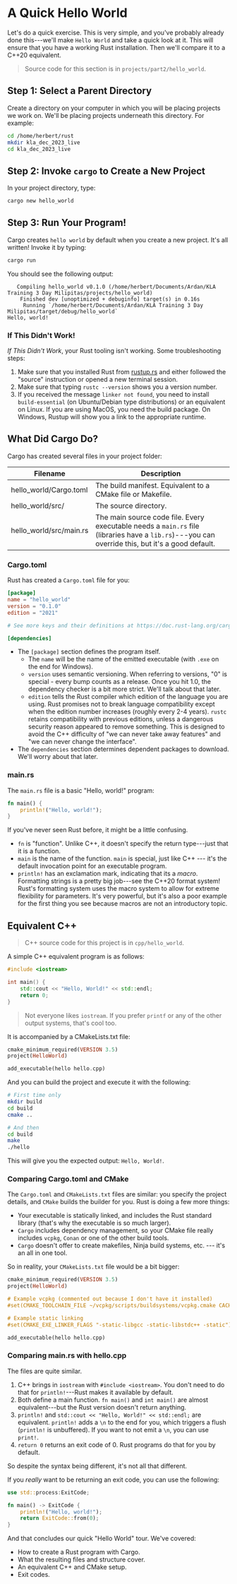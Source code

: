 # A Quick Hello World

Let's do a quick exercise. This is very simple, and you've probably already done this---we'll make `Hello World` and take a quick look at it. This will ensure that you have a working Rust installation. Then we'll compare it to a C++20 equivalent.

> Source code for this section is in `projects/part2/hello_world`.

## Step 1: Select a Parent Directory

Create a directory on your computer in which you will be placing projects we work on. We'll be placing projects underneath this directory. For example:

```bash
cd /home/herbert/rust
mkdir kla_dec_2023_live
cd kla_dec_2023_live
```

## Step 2: Invoke `cargo` to Create a New Project

In your project directory, type:

```bash
cargo new hello_world
```

## Step 3: Run Your Program!

Cargo creates `hello world` by default when you create a new project. It's all written! Invoke it by typing:

```bash
cargo run
```

You should see the following output:

```
   Compiling hello_world v0.1.0 (/home/herbert/Documents/Ardan/KLA Training 3 Day Milipitas/projects/hello_world)
    Finished dev [unoptimized + debuginfo] target(s) in 0.16s
     Running `/home/herbert/Documents/Ardan/KLA Training 3 Day Milipitas/target/debug/hello_world`
Hello, world!
```

### If This Didn't Work!

*If This Didn't Work*, your Rust tooling isn't working. Some troubleshooting steps:

1. Make sure that you installed Rust from [rustup.rs](https://rustup.rs/) and either followed the "source" instruction or opened a new terminal session.
2. Make sure that typing `rustc --version` shows you a version number.
3. If you received the message `linker not found`, you need to install `build-essential` (on Ubuntu/Debian type distributions) or an equivalent on Linux. If you are using MacOS, you need the build package. On Windows, Rustup will show you a link to the appropriate runtime.

## What Did Cargo Do?

Cargo has created several files in your project folder:

|Filename|Description|
|--|--|
|hello_world/Cargo.toml|The build manifest. Equivalent to a CMake file or Makefile.|
|hello_world/src/|The source directory.|
|hello_world/src/main.rs|The main source code file. Every executable needs a `main.rs` file (libraries have a `lib.rs`)---you can override this, but it's a good default.|

### Cargo.toml

Rust has created a `Cargo.toml` file for you:

```toml
[package]
name = "hello_world"
version = "0.1.0"
edition = "2021"

# See more keys and their definitions at https://doc.rust-lang.org/cargo/reference/manifest.html

[dependencies]
```

* The `[package]` section defines the program itself. 
    * The `name` will be the name of the emitted executable (with `.exe` on the end for Windows). 
    * `version` uses semantic versioning. When referring to versions, "0" is special - every bump counts as a release. Once you hit 1.0, the dependency checker is a bit more strict. We'll talk about that later.
    * `edition` tells the Rust compiler which edition of the language you are using. Rust promises not to break language compatibility except when the edition number increases (roughly every 2-4 years). `rustc` retains compatibility with previous editions, unless a dangerous security reason appeared to remove something. This is designed to avoid the C++ difficulty of "we can never take away features" and "we can never change the interface".
* The `dependencies` section determines dependent packages to download. We'll worry about that later.

### main.rs

The `main.rs` file is a basic "Hello, world!" program:

```rust
fn main() {
    println!("Hello, world!");
}
```

If you've never seen Rust before, it might be a little confusing.

* `fn` is "function". Unlike C++, it doesn't specify the return type---just that it is a function.
* `main` is the name of the function. `main` is special, just like C++ --- it's the default invocation point for an executable program.
* `println!` has an exclamation mark, indicating that its a *macro*. Formatting strings is a pretty big job---see the C++20 format system! Rust's formatting system uses the macro system to allow for extreme flexibility for parameters. It's very powerful, but it's also a poor example for the first thing you see because macros are not an introductory topic.

## Equivalent C++

> C++ source code for this project is in `cpp/hello_world`.

A simple C++ equivalent program is as follows:

```c++
#include <iostream>

int main() {
    std::cout << "Hello, World!" << std::endl;
    return 0;
}
```

> Not everyone likes `iostream`. If you prefer `printf` or any of the other output systems, that's cool too.

It is accompanied by a CMakeLists.txt file:

```haskell
cmake_minimum_required(VERSION 3.5)
project(HelloWorld)

add_executable(hello hello.cpp)
```

And you can build the project and execute it with the following:

```bash
# First time only
mkdir build
cd build
cmake ..

# And then
cd build
make
./hello
```

This will give you the expected output: `Hello, World!`.

### Comparing Cargo.toml and CMake

The `Cargo.toml` and `CMakeLists.txt` files are similar: you specify the project details, and `CMake` builds the builder for you. Rust is doing a few more things:

* Your executable is statically linked, and includes the Rust standard library (that's why the executable is so much larger).
* `Cargo` includes dependency management, so your CMake file really includes `vcpkg`, `Conan` or one of the other build tools.
* `Cargo` doesn't offer to create makefiles, Ninja build systems, etc. --- it's an all in one tool.

So in reality, your `CMakeLists.txt` file would be a bit bigger:

```haskell
cmake_minimum_required(VERSION 3.5)
project(HelloWorld)

# Example vcpkg (commented out because I don't have it installed)
#set(CMAKE_TOOLCHAIN_FILE ~/vcpkg/scripts/buildsystems/vcpkg.cmake CACHE FILEPATH "Path to toolchain")

# Example static linking
#set(CMAKE_EXE_LINKER_FLAGS "-static-libgcc -static-libstdc++ -static")

add_executable(hello hello.cpp)
```

### Comparing main.rs with hello.cpp

The files are quite similar. 

1. C++ brings in `iostream` with `#include <iostream>`. You don't need to do that for `println!`---Rust makes it available by default.
2. Both define a main function. `fn main()` and `int main()` are almost equivalent---but the Rust version doesn't return anything.
3. `println!` and `std::cout << "Hello, World!" << std::endl;` are equivalent. `println!` adds a `\n` to the end for you, which triggers a flush (`println!` is unbuffered). If you want to not emit a `\n`, you can use `print!`.
4. `return 0` returns an exit code of 0. Rust programs do that for you by default.

So despite the syntax being different, it's not all that different.

If you *really* want to be returning an exit code, you can use the following:

```rust
use std::process:ExitCode;

fn main() -> ExitCode {
    println!("Hello, world!");
    return ExitCode::from(0);
}
```

And that concludes our quick "Hello World" tour. We've covered:

* How to create a Rust program with Cargo.
* What the resulting files and structure cover.
* An equivalent C++ and CMake setup.
* Exit codes.
